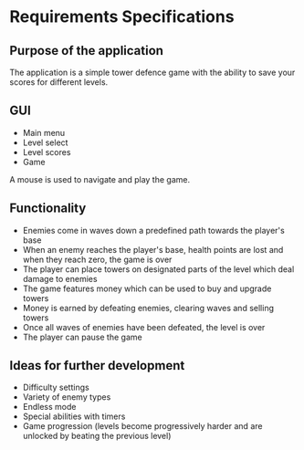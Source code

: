 # Requirements Specifications

## Purpose of the application
The application is a simple tower defence game with the ability to save your scores for different levels.

## GUI
- Main menu
- Level select
- Level scores
- Game

A mouse is used to navigate and play the game.

## Functionality
- Enemies come in waves down a predefined path towards the player's base
- When an enemy reaches the player's base, health points are lost and when they reach zero, the game is over
- The player can place towers on designated parts of the level which deal damage to enemies
- The game features money which can be used to buy and upgrade towers
- Money is earned by defeating enemies, clearing waves and selling towers
- Once all waves of enemies have been defeated, the level is over
- The player can pause the game

## Ideas for further development
- Difficulty settings
- Variety of enemy types
- Endless mode
- Special abilities with timers
- Game progression (levels become progressively harder and are unlocked by beating the previous level)
